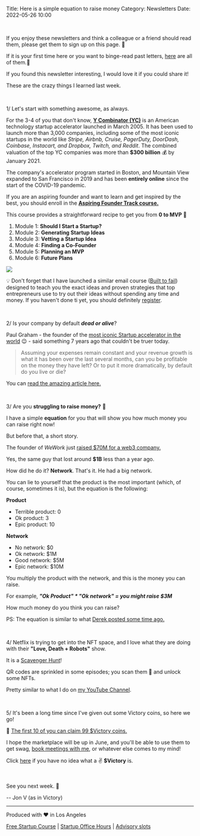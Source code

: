 Title: Here is a simple equation to raise money
Category: Newsletters 
Date: 2022-05-26 10:00

<br>

If you enjoy these newsletters and think a colleague or a friend should read them, please get them to sign up on this page. 📝

If it is your first time here or you want to binge-read past letters, [here](https://jon.io/category/newsletters) are all of them.📰

If you found this newsletter interesting, I would love it if you could share it!

These are the crazy things I learned last week.

<br>

1/ Let's start with something awesome, as always.

For the 3-4 of you that don't know, **[Y Combinator (YC)](https://www.ycombinator.com/)** is an American technology startup accelerator launched in March 2005. It has been used to launch more than 3,000 companies, including some of the most iconic startups in the world like _Stripe, Airbnb, Cruise, PagerDuty, DoorDash, Coinbase, Instacart, and Dropbox, Twitch, and Reddit_. The combined valuation of the top YC companies was more than **$300 billion** 💰 by January 2021.

The company's accelerator program started in Boston, and Mountain View expanded to San Francisco in 2019 and has been **entirely online** since the start of the COVID-19 pandemic.

If you are an aspiring founder and want to learn and get inspired by the best, you should enroll in the **[Aspiring Founder Track course.](https://www.startupschool.org/)**

This course provides a straightforward recipe to get you from **0 to MVP** 🚀

1. Module 1: **Should I Start a Startup?** 
2. Module 2: **Generating Startup Ideas**
3. Module 3: **Vetting a Startup Idea**
4. Module 4: **Finding a Co-Founder**
5. Module 5: **Planning an MVP**
6. Module 6: **Future Plans**

![](https://sendfoxprod.b-cdn.net/media/GV9Fh2uJdAibJZP6U0LWGUZ480Vf13B2h8eUlUYL16325)

💡 Don't forget that I have launched a similar email course ([Built to fail](https://jon.io/pages/built-to-fail)) designed to teach you the exact ideas and proven strategies that top entrepreneurs use to try out their ideas without spending any time and money. If you haven't done ti yet, you should definitely [register](https://jon.io/pages/built-to-fail).

<br>


2/ Is your company by default _**dead or alive**_?

Paul Graham - the founder of the [most iconic Startup accelerator in the world](https://www.ycombinator.com/) 😉 - said something 7 years ago that couldn't be truer today.

> Assuming your expenses remain constant and your revenue growth is what it has been over the last several months, can you be profitable on the money they have left? Or to put it more dramatically, by default do you live or die?

You can [read the amazing article here.](http://www.paulgraham.com/aord.html)

<br>

3/ Are you **struggling to raise money?** 🤔

I have a simple **equation** for you that will show you how much money you can raise right now!

But before that, a short story.

The founder of _WeWork_ just [raised $70M for a web3 company.](https://decrypt.co/101259/wework-founder-raises-70m-for-carbon-credit-crypto-project-a16z-leads-round)

Yes, the same guy that lost around **$1B** less than a year ago.

How did he do it? **Network**. That's it. He had a big network.

You can lie to yourself that the product is the most important (which, of course, sometimes it is), but the equation is the following:

**Product**

* Terrible product: 0                        
* Ok product: 3
* Epic product: 10

**Network**

* No network: $0
* Ok network: $1M
* Good network: $5M
* Epic network: $10M

You multiply the product with the network, and this is the money you can raise.

For example, _**"Ok Product" * "Ok network" = you might raise $3M**_

How much money do you think you can raise?

PS: The equation is similar to what [Derek posted some time ago.](https://sive.rs/multiply)

<br>


4/ Netflix is trying to get into the NFT space, and I love what they are doing with their **"Love, Death + Robots"** show.

It is a [Scavenger Hunt](https://www.coinspeaker.com/love-death-robots-nft/)!

QR codes are sprinkled in some episodes; you scan them 🤳 and unlock some NFTs.

Pretty similar to what I do on [my YouTube Channel](https://www.youtube.com/channel/UCdAC0o1hmy9JkYcph0GVrog).

<br>

5/ It's been a long time since I've given out some Victory coins, so here we go!

📢 [The first 10 of you can claim 99 $Victory coins.](https://victory.jon.io/claim/hothothot)

I hope the marketplace will be up in June, and you'll be able to use them to get swag, [book meetings with me](https://jon.io/advisory), or whatever else comes to my mind!

Click [here](http://victory.jon.io/) if you have no idea what a ✌️ **$Victory** is.

<br>

See you next week. 🚀

-- Jon V (as in Victory)

---

Produced with ❤️ in Los Angeles

[Free Startup Course](https://jon.io/pages/built-to-fail) | [Startup Office Hours](https://jon.io/startup-office-hours) | [Advisory slots](https://jon.io/advisory)
